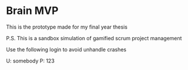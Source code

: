 # Brain MVP

This is the prototype made for my final year thesis

P.S. This is a sandbox simulation of gamified scrum project management

Use the following login to avoid unhandle crashes 

U: somebody P: 123
